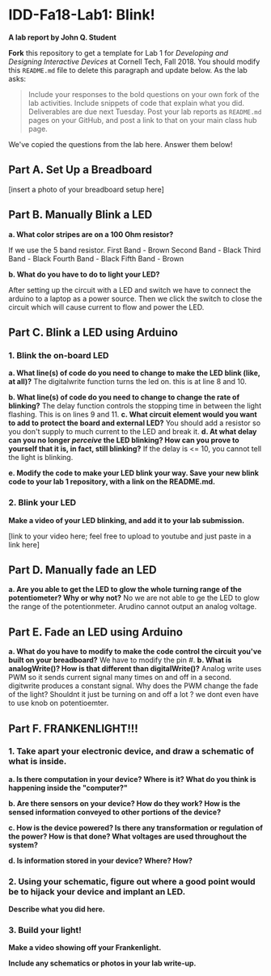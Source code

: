 # IDD-Fa18-Lab1: Blink!

**A lab report by John Q. Student**

**Fork** this repository to get a template for Lab 1 for *Developing and Designing Interactive Devices* at Cornell Tech, Fall 2018. You should modify this `README.md` file to delete this paragraph and update below. As the lab asks:

> Include your responses to the bold questions on your own fork of the lab activities. Include snippets of code that explain what you did. Deliverables are due next Tuesday. Post your lab reports as `README.md` pages on your GitHub, and post a link to that on your main class hub page.

We've copied the questions from the lab here. Answer them below!

## Part A. Set Up a Breadboard

[insert a photo of your breadboard setup here]


## Part B. Manually Blink a LED

**a. What color stripes are on a 100 Ohm resistor?**

 If we use the 5 band resistor. First Band - Brown Second Band - Black Third Band - Black Fourth Band - Black Fifth Band - Brown
 
**b. What do you have to do to light your LED?**

After setting up the circuit with a LED and switch we have to connect the arduino to a laptop as a power source. Then we click the switch to close the circuit which will cause current to flow and power the LED.

## Part C. Blink a LED using Arduino

### 1. Blink the on-board LED

**a. What line(s) of code do you need to change to make the LED blink (like, at all)?**
The digitalwrite function turns the led on. this is at line 8 and 10.

**b. What line(s) of code do you need to change to change the rate of blinking?**
The delay function controls the stopping time in between the light flashing. This is on lines 9 and 11.
**c. What circuit element would you want to add to protect the board and external LED?**
 You should add a resistor so you don't supply to much current to the LED and break it.
**d. At what delay can you no longer *perceive* the LED blinking? How can you prove to yourself that it is, in fact, still blinking?**
If the delay is <= 10, you cannot tell the light is blinking. 

**e. Modify the code to make your LED blink your way. Save your new blink code to your lab 1 repository, with a link on the README.md.**


### 2. Blink your LED

**Make a video of your LED blinking, and add it to your lab submission.**

[link to your video here; feel free to upload to youtube and just paste in a link here]


## Part D. Manually fade an LED

**a. Are you able to get the LED to glow the whole turning range of the potentiometer? Why or why not?**
No we are not able to ge the LED to glow the range of the potentionmeter. Arudino cannot output an analog voltage.

## Part E. Fade an LED using Arduino

**a. What do you have to modify to make the code control the circuit you've built on your breadboard?**
We have to modify the pin #.
**b. What is analogWrite()? How is that different than digitalWrite()?**
Analog write uses PWM so it sends current signal many times on and off in a second. digitwrite produces a constant signal. 
Why does the PWM change the fade of the light? Shouldnt it just be turning on and off a lot ? we dont even have to use knob on potentioemter. 

## Part F. FRANKENLIGHT!!!

### 1. Take apart your electronic device, and draw a schematic of what is inside. 

**a. Is there computation in your device? Where is it? What do you think is happening inside the "computer?"**

**b. Are there sensors on your device? How do they work? How is the sensed information conveyed to other portions of the device?**

**c. How is the device powered? Is there any transformation or regulation of the power? How is that done? What voltages are used throughout the system?**

**d. Is information stored in your device? Where? How?**

### 2. Using your schematic, figure out where a good point would be to hijack your device and implant an LED.

**Describe what you did here.**

### 3. Build your light!

**Make a video showing off your Frankenlight.**

**Include any schematics or photos in your lab write-up.**
